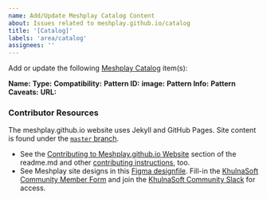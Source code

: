 ```yaml
---
name: Add/Update Meshplay Catalog Content
about: Issues related to meshplay.github.io/catalog
title: '[Catalog]'
labels: 'area/catalog'
assignees: ''
---
```

Add or update the following [Meshplay Catalog](https://meshplay.github.io/catalog) item(s):

**Name:**  <!-- Name of pattern -->
**Type:** <!-- Type of pattern-->
**Compatibility:** <!-- integrated technologies -->
**Pattern ID:** <!-- Unique identifier -->
**image:** <!-- Link to image -->
**Pattern Info:** <!-- brief information of the pattern -->
**Pattern Caveats:** <!-- Caveats of the pattern -->
**URL:** <!-- url | format: (https://raw.githubusercontent.com/service-mesh-patterns/service-mesh-patterns/master/samples/IstioFilterPattern.yaml)>
**Download link:** <!-- link to binary zip file or upload the file here -->


### Contributor Resources

The meshplay.github.io website uses Jekyll and GitHub Pages. Site content is found under the [`master` branch](https://github.com/meshplay/meshplay.github.io/tree/master).
- See the [Contributing to Meshplay.github.io Website](https://github.com/meshplay/meshplay.github.io#contributing-to-the-meshplayio-website) section of the readme.md and other [contributing instructions](https://meshplay.github.io/docs/project/contributing), too.
- See Meshplay site designs in this [Figma designfile](https://www.figma.com/file/SMP3zxOjZztdOLtgN4dS2W/Meshplay-UI?node-id=110%3A1). Fill-in the [KhulnaSoft Community Member Form](https://khulnasoft.com/newcomer) and join the [KhulnaSoft Community Slack](https://slack.meshplay.github.io) for access.
